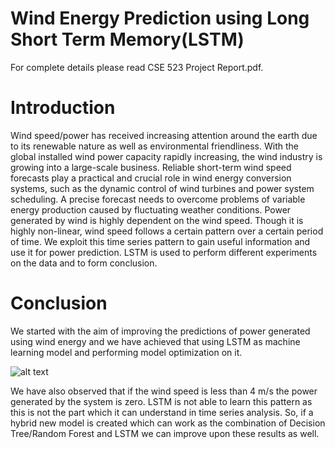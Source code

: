 # Wind Energy Prediction using Long Short Term Memory(LSTM)

For complete details please read CSE 523 Project Report.pdf.

# Introduction 

Wind speed/power has received increasing attention around the earth due to its renewable nature as well as environmental friendliness. With the global installed wind power capacity rapidly increasing, the wind industry is growing into a large-scale business. Reliable short-term wind speed forecasts play a practical and crucial role in wind energy conversion systems, such as the dynamic control of wind turbines and power system scheduling. A precise forecast needs to overcome problems of variable energy production caused by fluctuating weather conditions. Power generated by wind is highly dependent on the wind speed. Though it is highly non-linear, wind speed follows a certain pattern over a certain period of time. We exploit this time series pattern to gain useful information and use it for power prediction. LSTM is used to perform different experiments on the data and to form conclusion.

# Conclusion

We started with the aim of improving the predictions of power generated using wind energy and we have achieved that using LSTM as machine learning model and performing model optimization on it.

![alt text](https://github.com/ShashwatArghode/Wind-Energy-Prediction-using-LSTM/blob/master/Wind%20Prediction%20Result.JPG)

We have also observed that if the wind speed is less than 4 m/s the power generated by the system is zero. LSTM is not able to learn this pattern as this is not the part which it can understand in time series analysis. So, if a hybrid new model is created which can work as the combination of Decision Tree/Random Forest and LSTM we can improve upon these results as well.


